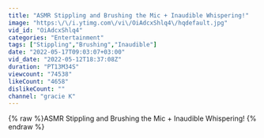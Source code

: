 ```yaml
---
title: "ASMR Stippling and Brushing the Mic + Inaudible Whispering!"
image: "https:\/\/i.ytimg.com\/vi\/OiAdcxShlq4\/hqdefault.jpg"
vid_id: "OiAdcxShlq4"
categories: "Entertainment"
tags: ["Stippling","Brushing","Inaudible"]
date: "2022-05-17T09:03:07+03:00"
vid_date: "2022-05-12T18:37:08Z"
duration: "PT13M34S"
viewcount: "74538"
likeCount: "4658"
dislikeCount: ""
channel: "gracie K"
---
```

{% raw %}ASMR Stippling and Brushing the Mic + Inaudible Whispering! {% endraw %}
